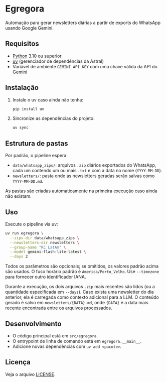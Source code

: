 # Egregora

Automação para gerar newsletters diárias a partir de exports do WhatsApp usando Google Gemini.

## Requisitos

- [Python](https://www.python.org/) 3.10 ou superior
- [uv](https://docs.astral.sh/uv/) (gerenciador de dependências da Astral)
- Variável de ambiente `GEMINI_API_KEY` com uma chave válida da API do Gemini

## Instalação

1. Instale o uv caso ainda não tenha:

   ```bash
   pip install uv
   ```

2. Sincronize as dependências do projeto:

   ```bash
   uv sync
   ```

## Estrutura de pastas

Por padrão, o pipeline espera:

- `data/whatsapp_zips/`: arquivos `.zip` diários exportados do WhatsApp, cada um contendo um ou mais `.txt` e com a data no nome (`YYYY-MM-DD`).
- `newsletters/`: pasta onde as newsletters geradas serão salvas como `YYYY-MM-DD.md`.

As pastas são criadas automaticamente na primeira execução caso ainda não existam.

## Uso

Execute o pipeline via uv:

```bash
uv run egregora \
  --zips-dir data/whatsapp_zips \
  --newsletters-dir newsletters \
  --group-name "RC LatAm" \
  --model gemini-flash-lite-latest \
  --days 2
```

Todos os parâmetros são opcionais; se omitidos, os valores padrão acima são usados. O fuso horário padrão é `America/Porto_Velho`. Use `--timezone` para fornecer outro identificador IANA.

Durante a execução, os dois arquivos `.zip` mais recentes são lidos (ou a quantidade especificada em `--days`). Caso exista uma newsletter do dia anterior, ela é carregada como contexto adicional para a LLM. O conteúdo gerado é salvo em `newsletters/{DATA}.md`, onde `{DATA}` é a data mais recente encontrada entre os arquivos processados.

## Desenvolvimento

- O código principal está em `src/egregora`.
- O entrypoint de linha de comando está em `egregora.__main__`.
- Adicione novas dependências com `uv add <pacote>`.

## Licença

Veja o arquivo [LICENSE](LICENSE).
